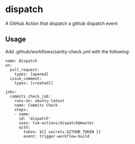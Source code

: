 # dispatch

A GitHub Action that dispatch a github dispatch event

## Usage
Add .github/workflows/sanity-check.yml with the following:

```
name: Dispatch
on:
  pull_request:
    types: [opened]
  issue_comment:
    types: [created]]

jobs:
  commits_check_job:
    runs-on: ubuntu-latest
    name: Commits Check
    steps:
    - name:
      id: 'dispatch'
      uses: tim-actions/dispatch@master
      with:
        token: ${{ secrets.GITHUB_TOKEN }}
        event: trigger-workflow-build

```

